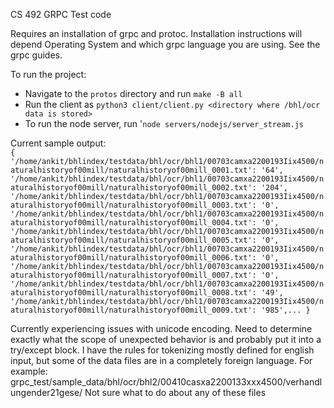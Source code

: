 CS 492 GRPC Test code

Requires an installation of grpc and protoc. Installation instructions will depend Operating System and which grpc language you are using. See the grpc guides. 

To run the project:
* Navigate to the `protos` directory and run `make -B all`
* Run the client as `python3 client/client.py <directory where /bhl/ocr data is stored>`
* To run the node server, run '`node servers/nodejs/server_stream.js`

Current sample output: <br>
`{      '/home/ankit/bhlindex/testdata/bhl/ocr/bhl1/00703camxa2200193Iix4500/naturalhistoryof00mill/naturalhistoryof00mill_0001.txt': '64',    '/home/ankit/bhlindex/testdata/bhl/ocr/bhl1/00703camxa2200193Iix4500/naturalhistoryof00mill/naturalhistoryof00mill_0002.txt': '204', '/home/ankit/bhlindex/testdata/bhl/ocr/bhl1/00703camxa2200193Iix4500/naturalhistoryof00mill/naturalhistoryof00mill_0003.txt': '0', '/home/ankit/bhlindex/testdata/bhl/ocr/bhl1/00703camxa2200193Iix4500/naturalhistoryof00mill/naturalhistoryof00mill_0004.txt': '0', '/home/ankit/bhlindex/testdata/bhl/ocr/bhl1/00703camxa2200193Iix4500/naturalhistoryof00mill/naturalhistoryof00mill_0005.txt': '0', '/home/ankit/bhlindex/testdata/bhl/ocr/bhl1/00703camxa2200193Iix4500/naturalhistoryof00mill/naturalhistoryof00mill_0006.txt': '0', '/home/ankit/bhlindex/testdata/bhl/ocr/bhl1/00703camxa2200193Iix4500/naturalhistoryof00mill/naturalhistoryof00mill_0007.txt': '0', '/home/ankit/bhlindex/testdata/bhl/ocr/bhl1/00703camxa2200193Iix4500/naturalhistoryof00mill/naturalhistoryof00mill_0008.txt': '49', '/home/ankit/bhlindex/testdata/bhl/ocr/bhl1/00703camxa2200193Iix4500/naturalhistoryof00mill/naturalhistoryof00mill_0009.txt': '985',...
}
`


Currently experiencing issues with unicode encoding. 
Need to determine exactly what the scope of unexpected behavior is and probably put it into a try/except block. 
I have the rules for tokenizing mostly defined for english input, but some of the data files are in a completely foreign language. 
For example: grpc_test/sample_data/bhl/ocr/bhl2/00410casxa2200133xxx4500/verhandlungender21gese/
Not sure what to do about any of these files
